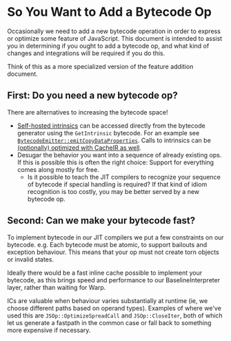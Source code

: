 # So You Want to Add a Bytecode Op

Occasionally we need to add a new bytecode operation in order to express or optimize
some feature of JavaScript. This document is intended to assist you in determining if
you ought to add a bytecode op, and what kind of changes and integrations will be
required if you do this.

Think of this as a more specialized version of the feature addition document.

## First: Do you need a new bytecode op?

There are alternatives to increasing the bytecode space!

* [Self-hosted intrinsics][intrinsic] can be accessed directly from the bytecode
  generator using the `GetIntrinsic` bytecode. For an example see
  [`BytecodeEmitter::emitCopyDataProperties`][emitCopy]. Calls to intrinsics can be
  [(optionally) optimized with CacheIR as well][optimize].
* Desugar the behavior you want into a sequence of already existing ops. If this is
  possible this is often the right choice: Support for everything comes along mostly
  for free.
  * Is it possible to teach the JIT compilers to recognize your sequence of bytecode
    if special handling is required? If that kind of idiom recognition is too costly,
    you may be better served by a new bytecode op.


## Second: Can we make your bytecode fast?

To implement bytecode in our JIT compilers we put a few constraints on our bytecode.
e.g. Each bytecode must be atomic, to support bailouts and exception behaviour. This
means that your op must not create torn objects or invalid states.

Ideally there would be a fast inline cache possible to implement your bytecode, as
this brings speed and performance to our BaselineInterpreter layer, rather than
waiting for Warp.

ICs are valuable when behaviour varies substantially at runtime (ie, we choose
different paths based on operand types). Examples of where we've used this are
`JSOp::OptimizeSpreadCall` and `JSOp::CloseIter`, both of which let us generate a
fastpath in the common case or fall back to something more expensive if necessary.


[intrinsic]: https://searchfox.org/mozilla-central/search?q=intrinsic_&path=js%2Fsrc%2F&case=false&regexp=false
[emitCopy]: https://searchfox.org/mozilla-central/rev/650c19c96529eb28d081062c1ca274bc50ef3635/js/src/frontend/BytecodeEmitter.cpp#5018,5027,5039,5045,5050,5055,5067
[optimize]: https://searchfox.org/mozilla-central/rev/c1180ea13e73eb985a49b15c0d90e977a1aa919c/js/src/jit/CacheIR.cpp#10140
